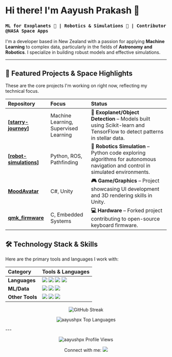 # Hi there! I'm Aayush Prakash 👋

### `ML for Exoplanets 🌌 | Robotics & Simulations 🤖 | Contributor @NASA Space Apps`

I'm a developer based in New Zealand with a passion for applying **Machine Learning** to complex data, particularly in the fields of **Astronomy and Robotics**. I specialize in building robust models and effective simulations.

---


## 🚀 Featured Projects & Space Highlights

These are the core projects I'm working on right now, reflecting my technical focus.

| Repository | Focus | Status |
| :--- | :--- | :--- |
| **[[starry-journey](https://github.com/aayushpx/starry-journey)]** | Machine Learning, Supervised Learning | **🔭 Exoplanet/Object Detection** – Models built using Scikit-learn and TensorFlow to detect patterns in stellar data. |
| **[[robot-simulations](https://github.com/aayushpx/robot-simulations)]** | Python, ROS, Pathfinding | **🤖 Robotics Simulation** – Python code exploring algorithms for autonomous navigation and control in simulated environments. |
| **[MoodAvatar](https://github.com/aayushpx/MoodAvatar)** | C#, Unity | **🎮 Game/Graphics** – Project showcasing UI development and 3D rendering skills in Unity. |
| **[qmk\_firmware](https://github.com/aayushpx/qmk_firmware)** | C, Embedded Systems | **💻 Hardware** – Forked project contributing to open-source keyboard firmware. |

## 🛠️ Technology Stack & Skills

Here are the primary tools and languages I work with:

| Category | Tools & Languages |
| :--- | :--- |
| **Languages** | <img src="https://img.shields.io/badge/Python-3776AB?style=for-the-badge&logo=python&logoColor=white"/> <img src="https://img.shields.io/badge/C++-00599C?style=for-the-badge&logo=c%2B%2B&logoColor=white"/> <img src="https://img.shields.io/badge/C%23-239120?style=for-the-badge&logo=c-sharp&logoColor=white"/> <img src="https://img.shields.io/badge/PHP-777BB4?style=for-the-badge&logo=php&logoColor=white"/> |
| **ML/Data** | <img src="https://img.shields.io/badge/TensorFlow-FF6F00?style=for-the-badge&logo=tensorflow&logoColor=white"/> <img src="https://img.shields.io/badge/scikit--learn-F7931E?style=for-the-badge&logo=scikit-learn&logoColor=white"/> <img src="https://img.shields.io/badge/Pandas-150458?style=for-the-badge&logo=pandas&logoColor=white"/> |
| **Other Tools** | <img src="https://img.shields.io/badge/Unity-FFFFFF?style=for-the-badge&logo=unity&logoColor=black"/> <img src="https://img.shields.io/badge/VS%20Code-007ACC?style=for-the-badge&logo=visual-studio-code&logoColor=white"/> <img src="https://img.shields.io/badge/Git-F05032?style=for-the-badge&logo=git&logoColor=white"/> |

<p align="center">
  <img src="https://github-readme-streak-stats.herokuapp.com/?user=aayushpx&theme=dark" alt="GitHub Streak" />
</p>
<p align="center">
  <img src="https://github-readme-stats.vercel.app/api/top-langs/?username=aayushpx&layout=compact&langs_count=6&theme=dark" alt="aayushpx Top Languages" />
</p>
---
<p align="center">
  <img src="https://komarev.com/ghpvc/?username=aayushpx&label=Profile%20Views&color=blue" alt="aayushpx Profile Views" />
</p>

<p align="center">
  Connect with me: 
  <a href="mailto:m.v.somaiya21@gmail.com">
    <img src="https://img.shields.io/badge/Email-D14836?style=for-the-badge&logo=gmail&logoColor=white" />
  </a>
</p>
